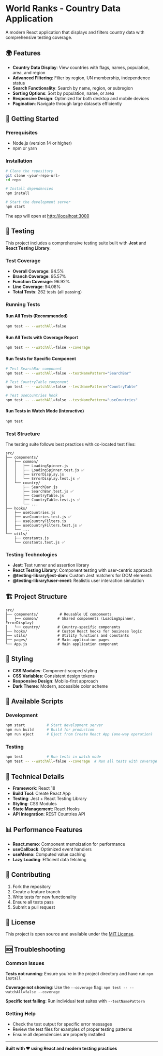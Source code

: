 # World Ranks - Country Data Application

A modern React application that displays and filters country data with comprehensive testing coverage.

## 🌍 Features

- **Country Data Display**: View countries with flags, names, population, area, and region
- **Advanced Filtering**: Filter by region, UN membership, independence status
- **Search Functionality**: Search by name, region, or subregion
- **Sorting Options**: Sort by population, name, or area
- **Responsive Design**: Optimized for both desktop and mobile devices
- **Pagination**: Navigate through large datasets efficiently

## 🚀 Getting Started

### Prerequisites
- Node.js (version 14 or higher)
- npm or yarn

### Installation
```bash
# Clone the repository
git clone <your-repo-url>
cd repo

# Install dependencies
npm install

# Start the development server
npm start
```

The app will open at [http://localhost:3000](http://localhost:3000)

## 🧪 Testing

This project includes a comprehensive testing suite built with **Jest** and **React Testing Library**.

### Test Coverage
- **Overall Coverage**: 94.5%
- **Branch Coverage**: 95.57%
- **Function Coverage**: 96.92%
- **Line Coverage**: 94.08%
- **Total Tests**: 262 tests (all passing)

### Running Tests

#### **Run All Tests (Recommended)**
```bash
npm test -- --watchAll=false
```

#### **Run All Tests with Coverage Report**
```bash
npm test -- --watchAll=false --coverage
```

#### **Run Tests for Specific Component**
```bash
# Test SearchBar component
npm test -- --watchAll=false --testNamePattern="SearchBar"

# Test CountryTable component
npm test -- --watchAll=false --testNamePattern="CountryTable"

# Test useCountries hook
npm test -- --watchAll=false --testNamePattern="useCountries"
```

#### **Run Tests in Watch Mode (Interactive)**
```bash
npm test
```

### Test Structure

The testing suite follows best practices with co-located test files:

```
src/
├── components/
│   ├── common/
│   │   ├── LoadingSpinner.js
│   │   ├── LoadingSpinner.test.js ✅
│   │   ├── ErrorDisplay.js
│   │   └── ErrorDisplay.test.js ✅
│   └── country/
│       ├── SearchBar.js
│       ├── SearchBar.test.js ✅
│       ├── CountryTable.js
│       ├── CountryTable.test.js ✅
│       └── ...
├── hooks/
│   ├── useCountries.js
│   ├── useCountries.test.js ✅
│   ├── useCountryFilters.js
│   ├── useCountryFilters.test.js ✅
│   └── ...
└── utils/
    ├── constants.js
    └── constants.test.js ✅
```

### Testing Technologies

- **Jest**: Test runner and assertion library
- **React Testing Library**: Component testing with user-centric approach
- **@testing-library/jest-dom**: Custom Jest matchers for DOM elements
- **@testing-library/user-event**: Realistic user interaction simulation

## 🏗️ Project Structure

```
src/
├── components/          # Reusable UI components
│   ├── common/         # Shared components (LoadingSpinner, ErrorDisplay)
│   └── country/        # Country-specific components
├── hooks/              # Custom React hooks for business logic
├── utils/              # Utility functions and constants
├── pages/              # Main application pages
└── App.js              # Main application component
```

## 🎨 Styling

- **CSS Modules**: Component-scoped styling
- **CSS Variables**: Consistent design tokens
- **Responsive Design**: Mobile-first approach
- **Dark Theme**: Modern, accessible color scheme

## 📱 Available Scripts

### Development
```bash
npm start          # Start development server
npm run build      # Build for production
npm run eject      # Eject from Create React App (one-way operation)
```

### Testing
```bash
npm test           # Run tests in watch mode
npm test -- --watchAll=false --coverage  # Run all tests with coverage
```

## 🔧 Technical Details

- **Framework**: React 18
- **Build Tool**: Create React App
- **Testing**: Jest + React Testing Library
- **Styling**: CSS Modules
- **State Management**: React Hooks
- **API Integration**: REST Countries API

## 📊 Performance Features

- **React.memo**: Component memoization for performance
- **useCallback**: Optimized event handlers
- **useMemo**: Computed value caching
- **Lazy Loading**: Efficient data fetching

## 🤝 Contributing

1. Fork the repository
2. Create a feature branch
3. Write tests for new functionality
4. Ensure all tests pass
5. Submit a pull request

## 📄 License

This project is open source and available under the [MIT License](LICENSE).

## 🆘 Troubleshooting

### Common Issues

**Tests not running**: Ensure you're in the project directory and have run `npm install`

**Coverage not showing**: Use the `--coverage` flag: `npm test -- --watchAll=false --coverage`

**Specific test failing**: Run individual test suites with `--testNamePattern`

### Getting Help

- Check the test output for specific error messages
- Review the test files for examples of proper testing patterns
- Ensure all dependencies are properly installed

---

**Built with ❤️ using React and modern testing practices**
